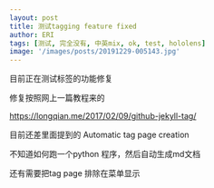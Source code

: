 ```yaml
---
layout: post
title: 测试tagging feature fixed
author: ERI
tags: [测试, 完全没有, 中英mix, ok, test, hololens]
image: '/images/posts/20191229-005143.jpg'
---
```


目前正在测试标签的功能修复

修复按照网上一篇教程来的

https://longqian.me/2017/02/09/github-jekyll-tag/

目前还差里面提到的
Automatic tag page creation

不知道如何跑一个python 程序，然后自动生成md文档

还有需要把tag page 排除在菜单显示